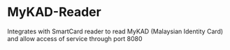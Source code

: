 # MyKAD-Reader
Integrates with SmartCard reader to read MyKAD (Malaysian Identity Card) and allow access of service through port 8080
